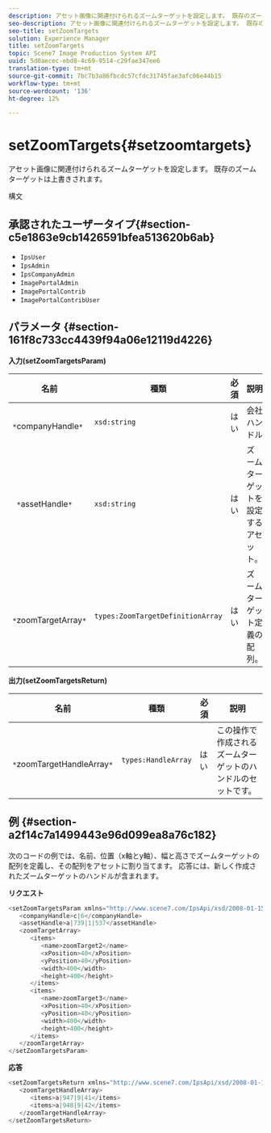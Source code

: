 ```yaml
---
description: アセット画像に関連付けられるズームターゲットを設定します。 既存のズームターゲットは上書きされます。
seo-description: アセット画像に関連付けられるズームターゲットを設定します。 既存のズームターゲットは上書きされます。
seo-title: setZoomTargets
solution: Experience Manager
title: setZoomTargets
topic: Scene7 Image Production System API
uuid: 5d0aecec-ebd8-4c69-9514-c29fae347ee6
translation-type: tm+mt
source-git-commit: 7bc7b3a86fbcdc57cfdc31745fae3afc06e44b15
workflow-type: tm+mt
source-wordcount: '136'
ht-degree: 12%

---
```



# setZoomTargets{#setzoomtargets}

アセット画像に関連付けられるズームターゲットを設定します。 既存のズームターゲットは上書きされます。

構文

## 承認されたユーザータイプ{#section-c5e1863e9cb1426591bfea513620b6ab}

* `IpsUser`
* `IpsAdmin`
* `IpsCompanyAdmin`
* `ImagePortalAdmin`
* `ImagePortalContrib`
* `ImagePortalContribUser`

## パラメータ {#section-161f8c733cc4439f94a06e12119d4226}

**入力(setZoomTargetsParam)**

| 名前 | 種類 | 必須 | 説明 |
|---|---|---|---|
| ` *`companyHandle`*` | `xsd:string` | はい | 会社ハンドル |
| ` *`assetHandle`*` | `xsd:string` | はい | ズームターゲットを設定するアセット。 |
| ` *`zoomTargetArray`*` | `types:ZoomTargetDefinitionArray` | はい | ズームターゲット定義の配列。 |

**出力(setZoomTargetsReturn)**

| 名前 | 種類 | 必須 | 説明 |
|---|---|---|---|
| ` *`zoomTargetHandleArray`*` | `types:HandleArray` | はい | この操作で作成されるズームターゲットのハンドルのセットです。 |

## 例 {#section-a2f14c7a1499443e96d099ea8a76c182}

次のコードの例では、名前、位置（x軸とy軸）、幅と高さでズームターゲットの配列を定義し、その配列をアセットに割り当てます。 応答には、新しく作成されたズームターゲットのハンドルが含まれます。

**リクエスト**

```java
<setZoomTargetsParam xmlns="http://www.scene7.com/IpsApi/xsd/2008-01-15">
   <companyHandle>c|6</companyHandle>
   <assetHandle>a|739|1|537</assetHandle>
   <zoomTargetArray>
      <items>
         <name>zoomTarget2</name>
         <xPosition>40</xPosition>
         <yPosition>40</yPosition>
         <width>400</width>
         <height>400</height>
      </items>
      <items>
         <name>zoomTarget3</name>
         <xPosition>40</xPosition>
         <yPosition>40</yPosition>
         <width>400</width>
         <height>400</height>
      </items>
   </zoomTargetArray>
</setZoomTargetsParam>
```

**応答**

```java
<setZoomTargetsReturn xmlns="http://www.scene7.com/IpsApi/xsd/2008-01-15">
   <zoomTargetHandleArray>
      <items>a|947|9|41</items>
      <items>a|948|9|42</items>
   </zoomTargetHandleArray>
</setZoomTargetsReturn>
```

